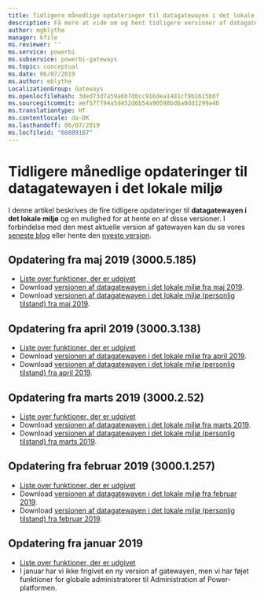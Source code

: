 ```yaml
---
title: Tidligere månedlige opdateringer til datagatewayen i det lokale miljø
description: Få mere at vide om og hent tidligere versioner af datagatewayen i det lokale miljø.
author: mgblythe
manager: kfile
ms.reviewer: ''
ms.service: powerbi
ms.subservice: powerbi-gateways
ms.topic: conceptual
ms.date: 06/07/2019
ms.author: mblythe
LocalizationGroup: Gateways
ms.openlocfilehash: 3ded73d7a59a6b7d0cc916dea1481cf9b1615b0f
ms.sourcegitcommit: aef57ff94a5d452d6b54a90598bd6a0dd1299a46
ms.translationtype: HT
ms.contentlocale: da-DK
ms.lasthandoff: 06/07/2019
ms.locfileid: "66809167"
---
```

# <a name="previous-monthly-updates-to-the-on-premises-data-gateway"></a>Tidligere månedlige opdateringer til datagatewayen i det lokale miljø

I denne artikel beskrives de fire tidligere opdateringer til **datagatewayen i det lokale miljø** og en mulighed for at hente en af disse versioner.  I forbindelse med den mest aktuelle version af gatewayen kan du se vores [seneste blog](https://powerbi.microsoft.com/blog/on-premises-data-gateway-june-2019-update-is-now-available) eller hente den [nyeste version](https://go.microsoft.com/fwlink/?LinkId=820925&clcid=0x409).

## <a name="may-2019-update-30005185"></a>Opdatering fra maj 2019 (3000.5.185)

- [Liste over funktioner, der er udgivet](https://powerbi.microsoft.com/blog/on-premises-data-gateway-may-2019-update-is-now-available)
- Download [versionen af datagatewayen i det lokale miljø fra maj 2019](http://download.microsoft.com/download/D/A/1/DA1FDDB8-6DA8-4F50-B4D0-18019591E182/GatewayInstall-19-05.exe).
- Download [versionen af datagatewayen i det lokale miljø (personlig tilstand) fra maj 2019](http://download.microsoft.com/download/6/0/2/602A459E-E1A3-4FB9-B07F-FC2B60881900/On-premises%20data%20gateway%20(personal%20mode)-19-05.exe).

## <a name="april-2019-update-30003138"></a>Opdatering fra april 2019 (3000.3.138)

- [Liste over funktioner, der er udgivet](https://powerbi.microsoft.com/blog/on-premises-data-gateway-april-2019-update-is-now-available)
- Download [versionen af datagatewayen i det lokale miljø fra april 2019](http://download.microsoft.com/download/D/A/1/DA1FDDB8-6DA8-4F50-B4D0-18019591E182/GatewayInstall-19-04.exe).
- Download [versionen af datagatewayen i det lokale miljø (personlig tilstand) fra april 2019](http://download.microsoft.com/download/6/0/2/602A459E-E1A3-4FB9-B07F-FC2B60881900/On-premises%20data%20gateway%20(personal%20mode)-19-04.exe).

## <a name="march-2019-update-3000252"></a>Opdatering fra marts 2019 (3000.2.52)

- [Liste over funktioner, der er udgivet](https://powerbi.microsoft.com/blog/on-premises-data-gateway-march-2019-update-is-now-available)
- Download [versionen af datagatewayen i det lokale miljø fra marts 2019](http://download.microsoft.com/download/D/A/1/DA1FDDB8-6DA8-4F50-B4D0-18019591E182/GatewayInstall-19-03.exe).
- Download [versionen af datagatewayen i det lokale miljø (personlig tilstand) fra marts 2019](http://download.microsoft.com/download/6/0/2/602A459E-E1A3-4FB9-B07F-FC2B60881900/On-premises%20data%20gateway%20(personal%20mode)-19-03.exe).

## <a name="february-2019-update-30001257"></a>Opdatering fra februar 2019 (3000.1.257)

- [Liste over funktioner, der er udgivet](https://powerbi.microsoft.com/blog/on-premises-data-gateway-february-2019-update-is-now-available)
- Download [versionen af datagatewayen i det lokale miljø fra februar 2019](http://download.microsoft.com/download/D/A/1/DA1FDDB8-6DA8-4F50-B4D0-18019591E182/GatewayInstall-19-02.exe).
- Download [versionen af datagatewayen i det lokale miljø (personlig tilstand) fra februar 2019](http://download.microsoft.com/download/6/0/2/602A459E-E1A3-4FB9-B07F-FC2B60881900/On-premises%20data%20gateway%20(personal%20mode)-19-02.exe).

## <a name="january-2019-update"></a>Opdatering fra januar 2019

- [Liste over funktioner, der er udgivet](https://powerbi.microsoft.com/blog/on-premises-data-gateway-management-in-the-power-platform-admin-center)
- I januar har vi ikke frigivet en ny version af gatewayen, men vi har føjet funktioner for globale administratorer til Administration af Power-platformen.